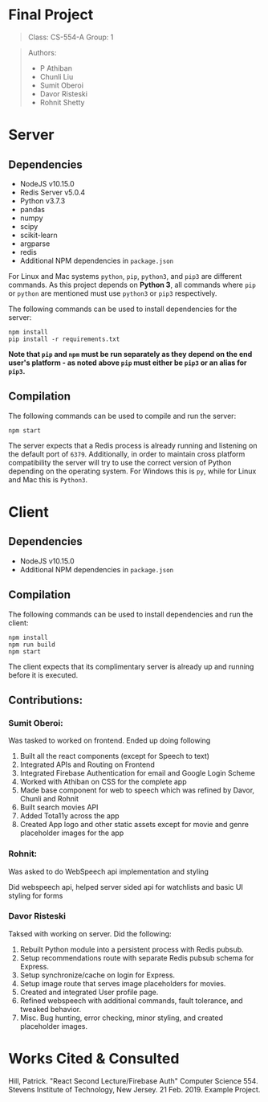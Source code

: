 
# Final Project

> Class:  CS-554-A
> Group:  1

> Authors:
> * P Athiban
> * Chunli Liu
> * Sumit Oberoi
> * Davor Risteski
> * Rohnit Shetty

# Server

## Dependencies

* NodeJS v10.15.0
* Redis Server v5.0.4
* Python v3.7.3
* pandas
* numpy
* scipy
* scikit-learn
* argparse
* redis
* Additional NPM dependencies in `package.json`

For Linux and Mac systems `python`, `pip`, `python3`, and `pip3` are different commands. As this project depends on __Python 3__, all commands where `pip` or `python` are mentioned must use `python3` or `pip3` respectively.

The following commands can be used to install dependencies for the server:

```
npm install
pip install -r requirements.txt
```

__Note that `pip` and `npm` must be run separately as they depend on the end user's platform - as noted above `pip` must either be `pip3` or an alias for `pip3`.__

## Compilation

The following commands can be used to compile and run the server:

```
npm start
```

The server expects that a Redis process is already running and listening on the default port of `6379`. Additionally, in order to maintain cross platform compatibility the server will try to use the correct version of Python depending on the operating system. For Windows this is `py`, while for Linux and Mac this is `Python3`.

# Client

## Dependencies

* NodeJS v10.15.0
* Additional NPM dependencies in `package.json`

## Compilation

The following commands can be used to install dependencies and run the client:

```
npm install
npm run build
npm start
```

The client expects that its complimentary server is already up and running before it is executed.

## Contributions:

### Sumit Oberoi:

Was tasked to worked on frontend. Ended up doing following
1. Built all the react components (except for Speech to text)
2. Integrated APIs and Routing on Frontend
3. Integrated Firebase Authentication for email and Google Login Scheme
4. Worked with Athiban on CSS for the complete app
5. Made base component for web to speech which was refined by Davor, Chunli and Rohnit
6. Built search movies API
7. Added Tota11y across the app
8. Created App logo and other static assets except for movie and genre placeholder images for the app

### Rohnit:
Was asked to do WebSpeech api implementation and styling

Did webspeech api, helped server sided api for watchlists and basic UI styling for forms

### Davor Risteski

Taksed with working on server. Did the following:

1. Rebuilt Python module into a persistent process with Redis pubsub.
3. Setup recommendations route with separate Redis pubsub schema for Express.
4. Setup synchronize/cache on login for Express.
5. Setup image route that serves image placeholders for movies.
6. Created and integrated User profile page.
7. Refined webspeech with additional commands, fault tolerance, and tweaked behavior.
8. Misc. Bug hunting, error checking, minor styling, and created placeholder images.

# Works Cited & Consulted

Hill, Patrick. "React Second Lecture/Firebase Auth" Computer Science 554. Stevens Institute of Technology, New Jersey. 21 Feb. 2019. Example Project.
